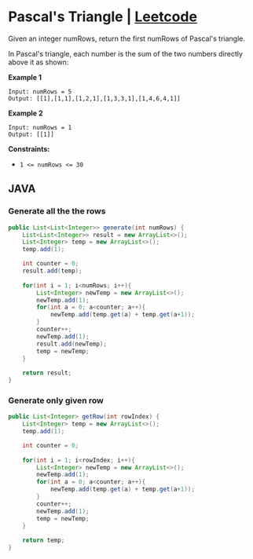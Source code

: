 # Pascal's Triangle | [Leetcode](https://leetcode.com/problems/pascals-triangle/)

Given an integer numRows, return the first numRows of Pascal's triangle.

In Pascal's triangle, each number is the sum of the two numbers directly above it as shown:

**Example 1**

```
Input: numRows = 5
Output: [[1],[1,1],[1,2,1],[1,3,3,1],[1,4,6,4,1]]
```
**Example 2**

```
Input: numRows = 1
Output: [[1]]
```

**Constraints:**

- `1 <= numRows <= 30`

## JAVA

### Generate all the the rows
```java 
public List<List<Integer>> generate(int numRows) {
    List<List<Integer>> result = new ArrayList<>();
    List<Integer> temp = new ArrayList<>();
    temp.add(1);

    int counter = 0;
    result.add(temp);
    
    for(int i = 1; i<numRows; i++){
        List<Integer> newTemp = new ArrayList<>();
        newTemp.add(1);
        for(int a = 0; a<counter; a++){
            newTemp.add(temp.get(a) + temp.get(a+1));
        }
        counter++;
        newTemp.add(1);
        result.add(newTemp);
        temp = newTemp;
    }
    
    return result;
}
```

### Generate only given row
```java 
public List<Integer> getRow(int rowIndex) {
    List<Integer> temp = new ArrayList<>();
    temp.add(1);

    int counter = 0;
    
    for(int i = 1; i<rowIndex; i++){
        List<Integer> newTemp = new ArrayList<>();
        newTemp.add(1);
        for(int a = 0; a<counter; a++){
            newTemp.add(temp.get(a) + temp.get(a+1));
        }
        counter++;
        newTemp.add(1);
        temp = newTemp;
    }
    
    return temp;
}
```